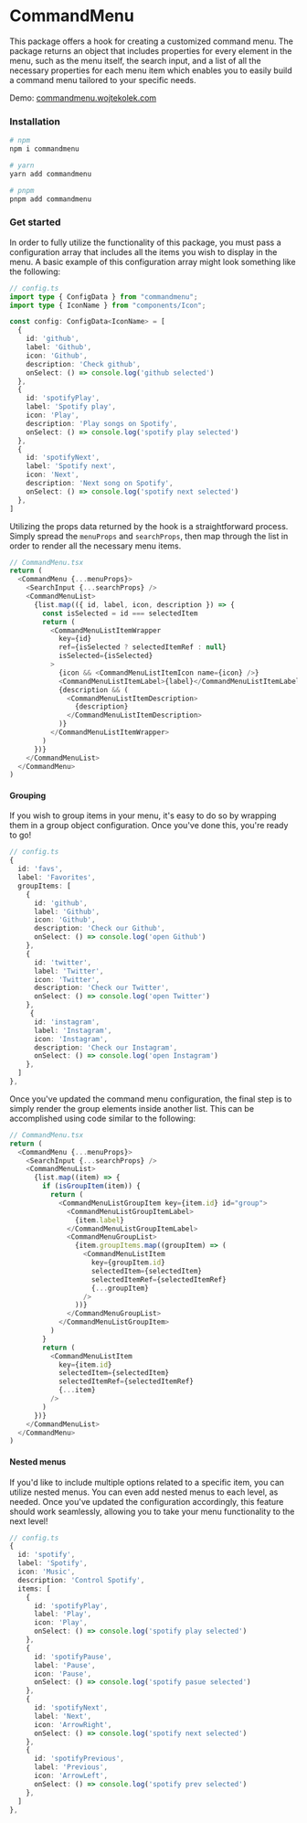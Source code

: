 # CommandMenu

This package offers a hook for creating a customized command menu.
The package returns an object that includes properties for every element in the menu, such as the menu itself, the search input, and a list of all the necessary properties for each menu item which enables you to easily build a command menu tailored to your specific needs.

Demo: [commandmenu.wojtekolek.com](https://commandmenu.wojtekolek.com/)

### Installation

```bash
# npm
npm i commandmenu

# yarn
yarn add commandmenu

# pnpm
pnpm add commandmenu
```

### Get started

In order to fully utilize the functionality of this package, you must pass a configuration array that includes all the items you wish to display in the menu. A basic example of this configuration array might look something like the following:

```typescript
// config.ts
import type { ConfigData } from "commandmenu";
import type { IconName } from "components/Icon";

const config: ConfigData<IconName> = [
  {
    id: 'github',
    label: 'Github',
    icon: 'Github',
    description: 'Check github',
    onSelect: () => console.log('github selected')
  },
  {
    id: 'spotifyPlay',
    label: 'Spotify play',
    icon: 'Play',
    description: 'Play songs on Spotify',
    onSelect: () => console.log('spotify play selected')
  },
  {
    id: 'spotifyNext',
    label: 'Spotify next',
    icon: 'Next',
    description: 'Next song on Spotify',
    onSelect: () => console.log('spotify next selected')
  },
]
```

Utilizing the props data returned by the hook is a straightforward process. Simply spread the `menuProps` and `searchProps`, then map through the list in order to render all the necessary menu items.

```typescript
// CommandMenu.tsx
return (
  <CommandMenu {...menuProps}>
    <SearchInput {...searchProps} />
    <CommandMenuList>
      {list.map(({ id, label, icon, description }) => {
        const isSelected = id === selectedItem
        return (
          <CommandMenuListItemWrapper
            key={id}
            ref={isSelected ? selectedItemRef : null}
            isSelected={isSelected}
          >
            {icon && <CommandMenuListItemIcon name={icon} />}
            <CommandMenuListItemLabel>{label}</CommandMenuListItemLabel>
            {description && (
              <CommandMenuListItemDescription>
                {description}
              </CommandMenuListItemDescription>
            )}
          </CommandMenuListItemWrapper>
        )
      })}
    </CommandMenuList>
  </CommandMenu>
)
```

#### Grouping

If you wish to group items in your menu, it's easy to do so by wrapping them in a group object configuration. Once you've done this, you're ready to go!

```typescript
// config.ts
{
  id: 'favs',
  label: 'Favorites',
  groupItems: [
    {
      id: 'github',
      label: 'Github',
      icon: 'Github',
      description: 'Check our Github',
      onSelect: () => console.log('open Github')
    },
    {
      id: 'twitter',
      label: 'Twitter',
      icon: 'Twitter',
      description: 'Check our Twitter',
      onSelect: () => console.log('open Twitter')
    },
     {
      id: 'instagram',
      label: 'Instagram',
      icon: 'Instagram',
      description: 'Check our Instagram',
      onSelect: () => console.log('open Instagram')
    },
  ]
},
```

Once you've updated the command menu configuration, the final step is to simply render the group elements inside another list. This can be accomplished using code similar to the following:

```typescript
// CommandMenu.tsx
return (
  <CommandMenu {...menuProps}>
    <SearchInput {...searchProps} />
    <CommandMenuList>
      {list.map((item) => {
        if (isGroupItem(item)) {
          return (
            <CommandMenuListGroupItem key={item.id} id="group">
              <CommandMenuListGroupItemLabel>
                {item.label}
              </CommandMenuListGroupItemLabel>
              <CommandMenuGroupList>
                {item.groupItems.map((groupItem) => (
                  <CommandMenuListItem
                    key={groupItem.id}
                    selectedItem={selectedItem}
                    selectedItemRef={selectedItemRef}
                    {...groupItem}
                  />
                ))}
              </CommandMenuGroupList>
            </CommandMenuListGroupItem>
          )
        }
        return (
          <CommandMenuListItem
            key={item.id}
            selectedItem={selectedItem}
            selectedItemRef={selectedItemRef}
            {...item}
          />
        )
      })}
    </CommandMenuList>
  </CommandMenu>
)
```

#### Nested menus

If you'd like to include multiple options related to a specific item, you can utilize nested menus. You can even add nested menus to each level, as needed. Once you've updated the configuration accordingly, this feature should work seamlessly, allowing you to take your menu functionality to the next level!

```typescript
// config.ts
{
  id: 'spotify',
  label: 'Spotify',
  icon: 'Music',
  description: 'Control Spotify',
  items: [
    {
      id: 'spotifyPlay',
      label: 'Play',
      icon: 'Play',
      onSelect: () => console.log('spotify play selected')
    },
    {
      id: 'spotifyPause',
      label: 'Pause',
      icon: 'Pause',
      onSelect: () => console.log('spotify pasue selected')
    },
    {
      id: 'spotifyNext',
      label: 'Next',
      icon: 'ArrowRight',
      onSelect: () => console.log('spotify next selected')
    },
    {
      id: 'spotifyPrevious',
      label: 'Previous',
      icon: 'ArrowLeft',
      onSelect: () => console.log('spotify prev selected')
    },
  ]
},
```